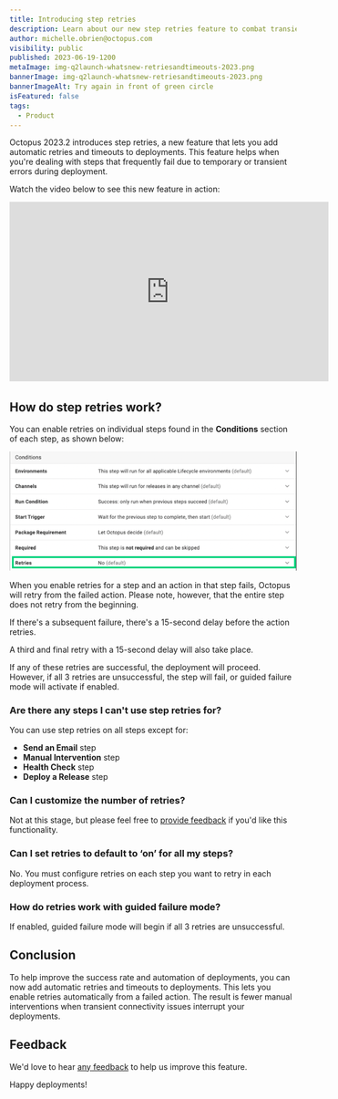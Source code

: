 ```yaml
---
title: Introducing step retries
description: Learn about our new step retries feature to combat transient connectivity issues and improve deployment success rates.
author: michelle.obrien@octopus.com
visibility: public
published: 2023-06-19-1200
metaImage: img-q2launch-whatsnew-retriesandtimeouts-2023.png
bannerImage: img-q2launch-whatsnew-retriesandtimeouts-2023.png
bannerImageAlt: Try again in front of green circle
isFeatured: false
tags:
  - Product
---
```


Octopus 2023.2 introduces step retries, a new feature that lets you add automatic retries and timeouts to deployments. This feature helps when you're dealing with steps that frequently fail due to temporary or transient errors during deployment.

Watch the video below to see this new feature in action:

<iframe width="560" height="315" src="https://www.youtube.com/embed/2KzwjpdZz70" title="YouTube video player" frameborder="0" allow="accelerometer; clipboard-write; encrypted-media; gyroscope; picture-in-picture; web-share" allowfullscreen></iframe>

## How do step retries work?

You can enable retries on individual steps found in the **Conditions** section of each step, as shown below:

![Retries field highlighted in the Conditions section of a step](stepautoretries.png)

When you enable retries for a step and an action in that step fails, Octopus will retry from the failed action. Please note, however, that the entire step does not retry from the beginning. 

If there's a subsequent failure, there's a 15-second delay before the action retries. 

A third and final retry with a 15-second delay will also take place. 

If any of these retries are successful, the deployment will proceed. However, if all 3 retries are unsuccessful, the step will fail, or guided failure mode will activate if enabled.

### Are there any steps I can't use step retries for?

You can use step retries on all steps except for:

- **Send an Email** step
- **Manual Intervention** step 
- **Health Check** step 
- **Deploy a Release** step

### Can I customize the number of retries?

Not at this stage, but please feel free to [provide feedback](https://octopusdeploy.typeform.com/to/UOObqaxV) if you'd like this functionality.

### Can I set retries to default to ‘on’ for all my steps?

No. You must configure retries on each step you want to retry in each deployment process.

### How do retries work with guided failure mode?

If enabled, guided failure mode will begin if all 3 retries are unsuccessful.

## Conclusion

To help improve the success rate and automation of deployments, you can now add automatic retries and timeouts to deployments. This lets you enable retries automatically from a failed action. The result is fewer manual interventions when transient connectivity issues interrupt your deployments.

## Feedback

We'd love to hear [any feedback](https://octopusdeploy.typeform.com/to/UOObqaxV) to help us improve this feature.

Happy deployments!